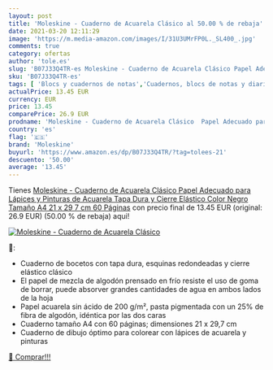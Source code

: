 ```yaml
---
layout: post
title: 'Moleskine - Cuaderno de Acuarela Clásico al 50.00 % de rebaja'
date: 2021-03-20 12:11:29
image: 'https://m.media-amazon.com/images/I/31U3UMrFP0L._SL400_.jpg'
comments: true
category: ofertas
author: 'tole.es'
slug: 'B07J33Q4TR-es Moleskine - Cuaderno de Acuarela Clásico Papel Adecuado...'
sku: 'B07J33Q4TR-es'
tags: [ 'Blocs y cuadernos de notas','Cuadernos, blocs de notas y diarios','Diarios','Oficina y papelería','Productos de papel para oficina','lápices','moleskine', ]
actualPrice: 13.45 EUR
currency: EUR
price: 13.45
comparePrice: 26.9 EUR
prodname: 'Moleskine - Cuaderno de Acuarela Clásico  Papel Adecuado para Lápices y Pinturas de Acuarela  Tapa Dura y Cierre Elástico  Color Negro  Tamaño A4 21 x 29 7 cm  60 Páginas'
country: 'es'
flag: '🇪🇸'
brand: 'Moleskine'
buyurl: 'https://www.amazon.es/dp/B07J33Q4TR/?tag=tolees-21'
descuento: '50.00'
average: '13.45'
---
```


Tienes [Moleskine - Cuaderno de Acuarela Clásico  Papel Adecuado para Lápices y Pinturas de Acuarela  Tapa Dura y Cierre Elástico  Color Negro  Tamaño A4 21 x 29 7 cm  60 Páginas](https://www.amazon.es/dp/B07J33Q4TR/?tag=tolees-21) con precio final de  13.45 EUR (original: 26.9 EUR) (50.00 %  de rebaja) aqui!

[![Moleskine - Cuaderno de Acuarela Clásico](https://m.media-amazon.com/images/I/31U3UMrFP0L._SL400_.jpg)](https://www.amazon.es/dp/B07J33Q4TR/?tag=tolees-21)

🔎:

- Cuaderno de bocetos con tapa dura, esquinas redondeadas y cierre elástico clásico
- El papel de mezcla de algodón prensado en frío resiste el uso de goma de borrar, puede absorver grandes cantidades de agua en ambos lados de la hoja
- Papel acuarela sin ácido de 200 g/m², pasta pigmentada con un 25% de fibra de algodón, idéntica por las dos caras
- Cuaderno tamaño A4 con 60 páginas; dimensiones 21 x 29,7 cm
- Cuaderno de dibujo óptimo para colorear con lápices de acuarela y pinturas

[🛒 Comprar!!!](https://www.amazon.es/dp/B07J33Q4TR/?tag=tolees-21)
